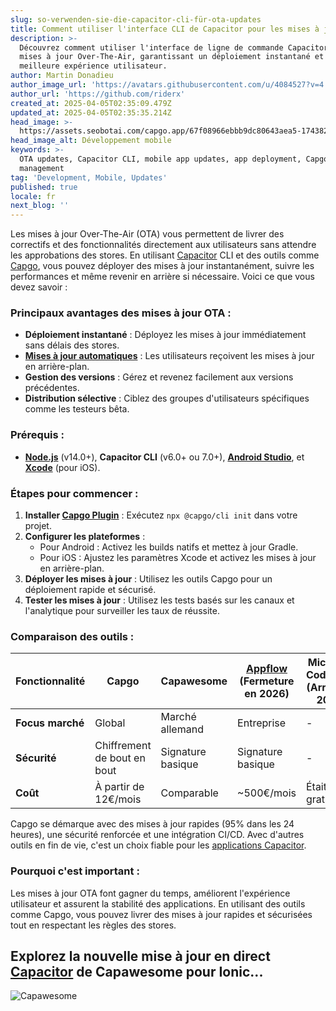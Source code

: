 ```yaml
---
slug: so-verwenden-sie-die-capacitor-cli-für-ota-updates
title: Comment utiliser l'interface CLI de Capacitor pour les mises à jour OTA
description: >-
  Découvrez comment utiliser l'interface de ligne de commande Capacitor pour les
  mises à jour Over-The-Air, garantissant un déploiement instantané et une
  meilleure expérience utilisateur.
author: Martin Donadieu
author_image_url: 'https://avatars.githubusercontent.com/u/4084527?v=4'
author_url: 'https://github.com/riderx'
created_at: 2025-04-05T02:35:09.479Z
updated_at: 2025-04-05T02:35:35.214Z
head_image: >-
  https://assets.seobotai.com/capgo.app/67f08966ebbb9dc80643aea5-1743820535214.jpg
head_image_alt: Développement mobile
keywords: >-
  OTA updates, Capacitor CLI, mobile app updates, app deployment, Capgo, version
  management
tag: 'Development, Mobile, Updates'
published: true
locale: fr
next_blog: ''
---
```

Les mises à jour Over-The-Air (OTA) vous permettent de livrer des correctifs et des fonctionnalités directement aux utilisateurs sans attendre les approbations des stores. En utilisant [Capacitor](https://capacitorjs.com/) CLI et des outils comme [Capgo](https://capgo.app/), vous pouvez déployer des mises à jour instantanément, suivre les performances et même revenir en arrière si nécessaire. Voici ce que vous devez savoir :

### Principaux avantages des mises à jour OTA :

- **Déploiement instantané** : Déployez les mises à jour immédiatement sans délais des stores.
- **[Mises à jour automatiques](https://capgo.app/docs/plugin/cloud-mode/auto-update/)** : Les utilisateurs reçoivent les mises à jour en arrière-plan.
- **Gestion des versions** : Gérez et revenez facilement aux versions précédentes.
- **Distribution sélective** : Ciblez des groupes d'utilisateurs spécifiques comme les testeurs bêta.

### Prérequis :

- **[Node.js](https://nodejs.org/en)** (v14.0+), **Capacitor CLI** (v6.0+ ou 7.0+), **[Android Studio](https://developer.android.com/studio)**, et **[Xcode](https://developer.apple.com/xcode/)** (pour iOS).

### Étapes pour commencer :

1. **Installer [Capgo Plugin](https://capgo.app/plugins/)** : Exécutez `npx @capgo/cli init` dans votre projet.
2. **Configurer les plateformes** :
   - Pour Android : Activez les builds natifs et mettez à jour Gradle.
   - Pour iOS : Ajustez les paramètres Xcode et activez les mises à jour en arrière-plan.
3. **Déployer les mises à jour** : Utilisez les outils Capgo pour un déploiement rapide et sécurisé.
4. **Tester les mises à jour** : Utilisez les tests basés sur les canaux et l'analytique pour surveiller les taux de réussite.

### Comparaison des outils :

| Fonctionnalité | Capgo | Capawesome | [Appflow](https://ionic.io/appflow/) (Fermeture en 2026) | Microsoft CodePush (Arrêté en 2024) |
| --- | --- | --- | --- | --- |
| **Focus marché** | Global | Marché allemand | Entreprise | \- |
| **Sécurité** | Chiffrement de bout en bout | Signature basique | Signature basique | \- |
| **Coût** | À partir de 12€/mois | Comparable | ~500€/mois | Était gratuit |

Capgo se démarque avec des mises à jour rapides (95% dans les 24 heures), une sécurité renforcée et une intégration CI/CD. Avec d'autres outils en fin de vie, c'est un choix fiable pour les [applications Capacitor](https://capgo.app/blog/capacitor-comprehensive-guide/).

### Pourquoi c'est important :

Les mises à jour OTA font gagner du temps, améliorent l'expérience utilisateur et assurent la stabilité des applications. En utilisant des outils comme Capgo, vous pouvez livrer des mises à jour rapides et sécurisées tout en respectant les règles des stores.

## Explorez la nouvelle mise à jour en direct [Capacitor](https://capacitorjs.com/) de Capawesome pour Ionic...

![Capawesome](https://assets.seobotai.com/capgo.app/67f08966ebbb9dc80643aea5/5b1313ba32c189efb1a18534f5d1b0bc.jpg)
